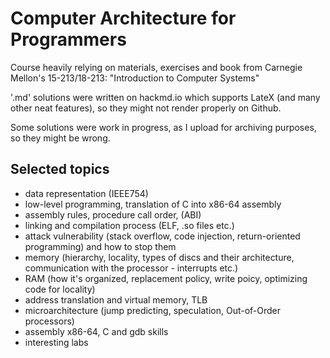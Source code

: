 # Computer Architecture for Programmers
Course heavily relying on materials, exercises and book from Carnegie Mellon's 15-213/18-213: "Introduction to Computer Systems"

'.md' solutions were written on hackmd.io which supports LateX (and many other neat features), so they might not render properly on Github.

Some solutions were work in progress, as I upload for archiving purposes, so they might be wrong.

## Selected topics
- data representation (IEEE754)
- low-level programming, translation of C into x86-64 assembly
- assembly rules, procedure call order, (ABI)
- linking and compilation process (ELF, .so files etc.)
- attack vulnerability (stack overflow, code injection, return-oriented programming) and how to stop them
- memory (hierarchy, locality, types of discs and their architecture, communication with the processor - interrupts etc.)
- RAM (how it's organized, replacement policy, write poicy, optimizing code for locality)
- address translation and virtual memory, TLB
- microarchitecture (jump predicting, speculation, Out-of-Order processors)
- assembly x86-64, C and gdb skills
- interesting labs
